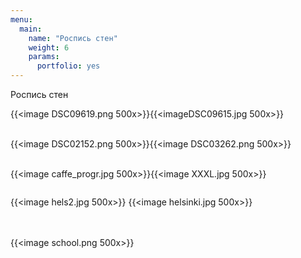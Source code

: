 ```yaml
---
menu:
  main:
    name: "Роспись стен"
    weight: 6
    params:
      portfolio: yes
---
```

Роспись стен

{{<image DSC09619.png 500x>}}{{<imageDSC09615.jpg 500x>}}   <br><br>

{{<image DSC02152.png 500x>}}{{<image DSC03262.png 500x>}}<br><br>

{{<image caffe_progr.jpg 500x>}}{{<image XXXL.jpg 500x>}} 

<image Cafe.png >

{{<image hels2.jpg 500x>}} 
{{<image helsinki.jpg 500x>}}

 <br><br>
{{<image school.png 500x>}}
